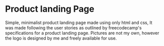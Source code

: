 # Product landing Page

Simple, minimalist product landing page made using only html and css, It was made following the user stories as outlined by freecodecamp's specifications for a product landing page. 
Pictures are not my own, however the logo is designed by me and freely available for use.
